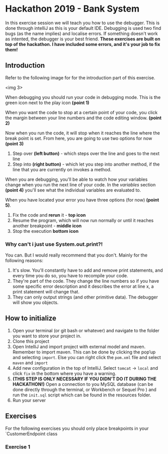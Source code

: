 # Hackathon 2019 - Bank System
In this exercise session we will teach you how to use the debugger. This is done through intelliJ as this is your default IDE. Debugging is used two find bugs (as the name implies) and localise errors. If something doesn't work as intented, the debugger is your best friend. **These exercises are built on top of the hackathon. I have included some errors, and it's your job to fix them!**

## Introduction
Refer to the following image for for the introduction part of this exercise.

<img 3>

When debugging  you should run your code in debugging mode. This is the green icon next to the play icon **(point 1)**


When you want the code to stop at a certain point of your code, you click the margin between your line numbers and the code editing window. **(point 2)**

Now when you run the code, it will stop when it reaches the line where the break point is set. From here, you are going to use two options for now **(point 3)** 
1) Step over **(left button)** - which steps over the line and goes to the next line 
2) Step into **(right button)** - which let you step into another method, if the line that you are currently on invokes a method.

When you are debugging, you'll be able to watch how your variables change when you run the next line of your code. In the *variables* section **(point 4)** you'll see what the individual variables are evaluated to.

When you have located your error you have three options (for now) **(point 5)**. 
1) Fix the code and **rerun** it - **top icon**
2) Resume the program, which will now run normally or until it reaches another breakpoint - **middle icon**
3) Stop the execution **bottom icon** 

### Why can't i just use System.out.print?!
You can. But I would really recommend that you don't. Mainly for the following reasons:
1) It's slow. You'll constantly have to add and remove print statements, and every time you do so, you have to recompile your code.
2) They're part of the code. They change the line numbers so if you have some specific error description and it describes the error at line x, a print statement will change that. 
3) They can only output strings (and other primitive data). The debugger will show you objects.  

## How to initialize
1. Open your terminal (or git bash or whatever) and navigate to the folder you want to store your project in.
2. Clone this project
3. Open IntelliJ and import project with external model and maven. Remember to import maven. This can be done by clicking the pop’up and selecting `import`. Else you can right click the `pom.xml` file and select `maven` and `import`
4. Add new configuration in the top of IntelliJ. Select `tomcat` → `local` and click `fix` in the bottom where you have a warning.
5. **(THIS STEP IS ONLY NECESSARY IF YOU DIDN'T DO IT DURING THE HACKATHON!)** Open a connection to you MySQL database (can be done directly through the terminal, or Workbench or Sequel Pro ) and run the `init.sql` script which can be found in the resources folder.
6. Run your server

## Exercises
For the following exercises you should only place breakpoints in your `CustomerEndpoint class

### Exercise 1

